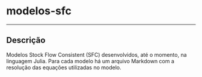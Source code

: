 # modelos-sfc
----------------------
## Descrição

Modelos Stock Flow Consistent (SFC) desenvolvidos, até o momento, na linguagem Julia.
Para cada modelo há um arquivo Markdown com a resolução das equações utilizadas no modelo.
